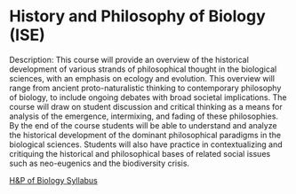 
# History and Philosophy of Biology (ISE)
Description: This course will provide an overview of the historical development of various strands of philosophical thought in the biological sciences, with an emphasis on ecology and evolution. This overview will range from ancient proto-naturalistic thinking to contemporary philosophy of biology, to include ongoing debates with broad societal implications. The course will draw on student discussion and critical thinking as a means for analysis of the emergence, intermixing, and fading of these philosophies. By the end of the course students will be able to understand and analyze the historical development of the dominant philosophical paradigms in the biological sciences. Students will also have practice in contextualizing and critiquing the historical and philosophical bases of related social issues such as neo-eugenics and the biodiversity crisis.

[H&P of Biology Syllabus](./HPBiology_Syllabus_2022.pdf)
